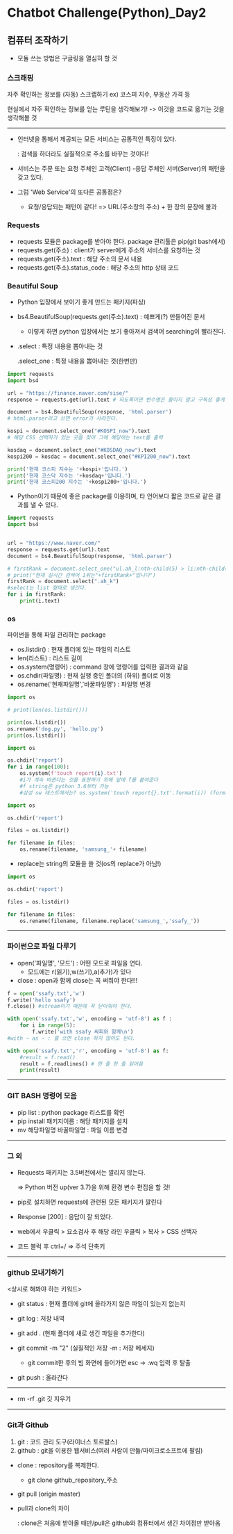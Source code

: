 # Chatbot Challenge(Python)_Day2

## 컴퓨터 조작하기

* 모듈 쓰는 방법은 구글링을 열심히 할 것

### 스크래핑

자주 확인하는 정보를 (자동) 스크랩하기 ex) 코스피 지수, 부동산 가격 등

현실에서 자주 확인하는 정보를 얻는 루틴을 생각해보기! -> 이것을 코드로 옮기는 것을 생각해볼 것

----

- 인터넷을 통해서 제공되는 모든 서비스는 공통적인 특징이 있다.

  : 검색을 하더라도 실질적으로 주소를 바꾸는 것이다!

- 서비스는 주문 또는 요청 주체인 고객(Client) -응답 주체인 서버(Server)의 패턴을 갖고 있다.
- 그럼 'Web Service'의 또다른 공통점은? 
  
  - 요청/응답되는 패턴이 같다! => URL(주소창의 주소) + 한 장의 문장에 불과

### Requests

- requests 모듈은 package를 받아야 한다. package 관리툴은 pip(git bash에서)
- requests.get(주소) : client가 server에게 주소의 서비스를 요청하는 것
- requests.get(주소).text : 해당 주소의 문서 내용
- requests.get(주소).status_code : 해당 주소의 http 상태 코드

### Beautiful Soup

- Python 입장에서 보이기 좋게 만드는 패키지(파싱)

- bs4.BeautifulSoup(requests.get(주소).text) : 예쁘게(?) 만들어진 문서

  - 이렇게 하면 python 입장에서는 보기 좋아져서 검색어 searching이 빨라진다.

- .select : 특정 내용을 뽑아내는 것

  .select_one : 특정 내용을 뽑아내는 것(한번만)

``` python
import requests
import bs4

url = "https://finance.naver.com/sise/"
response = requests.get(url).text # 되도록이면 변수명은 줄이지 말고 구독성 좋게

document = bs4.BeautifulSoup(response, 'html.parser') 
# html.parser라고 쓰면 error가 사라진다.

kospi = document.select_one("#KOSPI_now").text 
# 해당 CSS 선택자가 있는 곳을 찾아 그에 해당하는 text를 출력

kosdaq = document.select_one("#KOSDAQ_now").text
kospi200 = kosdac = document.select_one("#KPI200_now").text

print('현재 코스피 지수는 '+kospi+'입니다.')
print('현재 코스닥 지수는 '+kosdaq+'입니다.')
print('현재 코스피200 지수는 '+kospi200+'입니다.')
```

- Python이기 때문에 좋은 package를 이용하며, 타 언어보다 짧은 코드로 같은 결과를 낼 수 있다.

```python
import requests
import bs4


url = "https://www.naver.com/"
response = requests.get(url).text
document = bs4.BeautifulSoup(response, 'html.parser')

# firstRank = document.select_one("ul.ah_l:nth-child(5) > li:nth-child(1) > a:nth-child(1) > span:nth-child(2)").text
# print("현재 실시간 검색어 1위는"+firstRank+"입니다")
firstRank = document.select(".ah_k")
#select는 list 형태로 생긴다.
for i in firstRank:
    print(i.text)
```

### os

파이썬을 통해 파일 관리하는 package

- os.listdir() : 현재 폴더에 있는 파일의 리스트
- len(리스트) : 리스트 길이
- os.system(명령어) : command 창에 명령어를 입력한 결과와 같음
- os.chdir(파일명) : 현재 실행 중인 폴더의 (하위) 폴더로 이동
- os.rename('현재파일명','바꿀파일명') : 파일명 변경

```python
import os

# print(len(os.listdir()))

print(os.listdir())
os.rename('dog.py', 'hello.py')
print(os.listdir())
```

```python
import os

os.chdir('report')
for i in range(100):
    os.system(f'touch report{i}.txt')
    #i가 계속 바뀐다는 것을 표현하기 위해 앞에 f를 붙여준다
    #f string은 python 3.6부터 가능
    #삼성 sw 테스트에서는? os.system('touch report{}.txt'.format(i)) (format string이라고 한다)
```

```python
import os

os.chdir('report')

files = os.listdir()

for filename in files:
    os.rename(filename, 'samsung_'+ filename)
```

- replace는 string의 모듈을 쓸 것(os의 replace가 아님!)

```python
import os

os.chdir('report')

files = os.listdir()

for filename in files:
    os.rename(filename, filename.replace('samsung_','ssafy_'))
```

---

### 파이썬으로 파일 다루기

- open('파일명', '모드')  : 어떤 모드로 파일을 연다.
  - 모드에는 r(읽기),w(쓰기),a(추가)가 있다
- close : open과 함께 close는 꼭 써줘야 한다!!!

```python
f = open('ssafy.txt','w')
f.write('hello ssafy')
f.close() #stream이기 때문에 꼭 닫아줘야 한다.
```

```python
with open('ssafy.txt','w', encoding = 'utf-8') as f :
    for i in range(5):
        f.write('with ssafy 싸피와 함께\n')
#with ~ as ~ : 를 쓰면 close 하지 않아도 된다.
```

```python
with open('ssafy.txt','r', encoding = 'utf-8') as f:
    #result = f.read()
    result = f.readlines() # 한 줄 한 줄 읽어옴
    print(result)
```

---

### GIT BASH 명령어 모음

- pip list : python package 리스트를 확인
- pip install 패키지이름 : 해당 패키지를 설치
- mv 해당파일명 바꿀파일명 : 파일 이름 변경

---

### 그 외

- Requests 패키지는 3.5버전에서는 깔리지 않는다. 

  => Python 버전 up(ver 3.7)을 위해 환경 변수 편집을 할 것!

- pip로 설치하면 requests에 관련된 모든 패키지가 깔린다

- Response [200] : 응답이 잘 되었다.

- web에서 우클릭 > 요소검사 후 해당 라인 우클릭 > 복사 > CSS 선택자

- 코드 블럭 후 ctrl+/ => 주석 단축키

---

### github 모내기하기

<상시로 해봐야 하는 키워드>

- git status : 현재 폴더에 git에 올라가지 않은 파일이 있는지 없는지
- git log : 저장 내역



- git add . (현재 폴더에 새로 생긴 파일을 추가한다)
- git commit -m "2" (실질적인 저장 -m : 저장 메세지)
  - git commit한 후의 빔 화면에 들어가면 esc -> :wq 입력 후 탈출
- git push : 올라간다

---

- rm -rf .git 깃 지우기

---

### Git과 Github

1. git : 코드 관리 도구(라이너스 토르발스)
2. github : git을 이용한 웹서비스(여러 사람이 만듦/마이크로소프트에 팔림)



- clone : repository를 복제한다.

  - git clone github_repository_주소

- git pull (origin master)

- pull과 clone의 차이 

  : clone은 처음에 받아올 때만/pull은 github와 컴퓨터에서 생긴 차이점만 받아옴